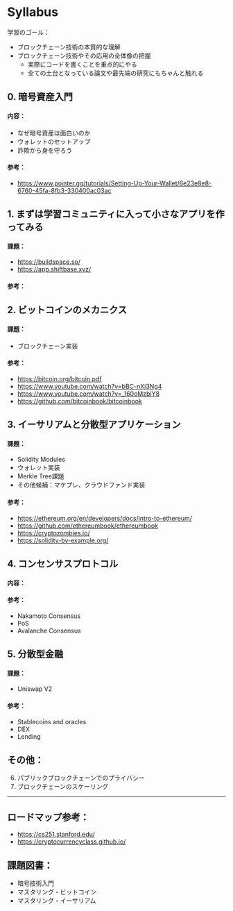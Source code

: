 # Syllabus

学習のゴール：
- ブロックチェーン技術の本質的な理解
- ブロックチェーン技術やその応用の全体像の把握
  - 実際にコードを書くことを重点的にやる
  - 全ての土台となっている論文や最先端の研究にもちゃんと触れる

## 0. 暗号資産入門
#### 内容：
- なぜ暗号資産は面白いのか
- ウォレットのセットアップ
- 詐欺から身を守ろう

#### 参考： 
- https://www.pointer.gg/tutorials/Setting-Up-Your-Wallet/6e23e8e8-6760-45fa-8fb3-330400ac03ac

## 1. まずは学習コミュニティに入って小さなアプリを作ってみる
#### 課題：
- https://buildspace.so/
- https://app.shiftbase.xyz/

#### 参考： 

## 2. ビットコインのメカニクス
#### 課題：
- ブロックチェーン実装

#### 参考：
- https://bitcoin.org/bitcoin.pdf
- https://www.youtube.com/watch?v=bBC-nXj3Ng4
- https://www.youtube.com/watch?v=_160oMzblY8
- https://github.com/bitcoinbook/bitcoinbook

## 3. イーサリアムと分散型アプリケーション
#### 課題：
- Solidity Modules
- ウォレット実装
- Merkle Tree課題
- その他候補：マケプレ、クラウドファンド実装

#### 参考：
- https://ethereum.org/en/developers/docs/intro-to-ethereum/
- https://github.com/ethereumbook/ethereumbook
- https://cryptozombies.io/
- https://solidity-by-example.org/

## 4. コンセンサスプロトコル
#### 内容：

#### 参考：
- Nakamoto Consensus
- PoS
- Avalanche Consensus

## 5. 分散型金融
#### 課題：
- Uniswap V2

#### 参考：
- Stablecoins and oracles
- DEX
- Lending

## その他：
6. パブリックブロックチェーンでのプライバシー
7. ブロックチェーンのスケーリング

---

## ロードマップ参考：
- https://cs251.stanford.edu/
- https://cryptocurrencyclass.github.io/

## 課題図書：
- 暗号技術入門
- マスタリング・ビットコイン
- マスタリング・イーサリアム
